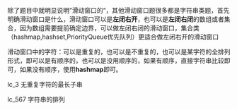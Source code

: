 除了题目中就明显说明”滑动窗口的“，其他滑动窗口题很多都是字符串类题，首先明确滑动窗口是什么，滑动窗口可以是**左闭右开**，也可以是**左闭右闭**的数组或者集合，因为数组需要提前确定边界，可以做左闭右闭的滑动窗口，集合类（hashmap,hashset,PriorityQueue优先队列）更适合做左闭右开的滑动窗口

滑动窗口中的字符：可以是重复的，也可以是不重复的，也可以是某字符的全排列形式，即可以是有顺序的，也可以是没用顺序的，如果有顺序，直接字符串比较即可，如果没有顺序，使用**hashmap**即可。

lc_3 无重复字符的最长子串

lc_567 字符串的排列